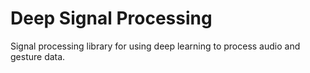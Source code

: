 # Deep Signal Processing
Signal processing library for using deep learning to process audio and gesture data.
